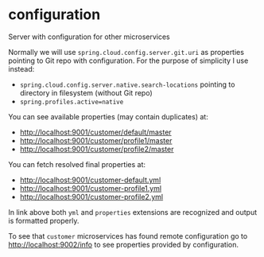 configuration
=============

Server with configuration for other microservices 

Normally we will use `spring.cloud.config.server.git.uri` as properties pointing to Git repo with configuration.
For the purpose of simplicity I use instead:
* `spring.cloud.config.server.native.search-locations` pointing to directory in filesystem (without Git repo)
* `spring.profiles.active=native`

You can see available properties (may contain duplicates) at:
* [http://localhost:9001/customer/default/master]()
* [http://localhost:9001/customer/profile1/master]()
* [http://localhost:9001/customer/profile2/master]()

You can fetch resolved final properties at:
* [http://localhost:9001/customer-default.yml]()
* [http://localhost:9001/customer-profile1.yml]()
* [http://localhost:9001/customer-profile2.yml]()

In link above both `yml` and `properties` extensions are recognized and output is formatted properly.

To see that `customer` microservices has found remote configuration
 go to [http://localhost:9002/info]() to see properties provided
 by configuration.
